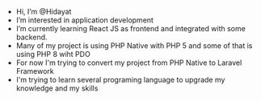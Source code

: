 - Hi, I’m @Hidayat
- I’m interested in application development 
- I’m currently learning React JS as frontend and integrated with some backend.
- Many of my project is using PHP Native with PHP 5 and some of that is using PHP 8 wiht PDO
- For now I'm trying to convert my project from PHP Native to Laravel Framework
- I'm trying to learn several programing language to upgrade my knowledge and my skills

<!---
HidayatLahabu/HidayatLahabu is a ✨ special ✨ repository because its `README.md` (this file) appears on your GitHub profile.
You can click the Preview link to take a look at your changes.
--->
